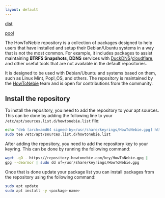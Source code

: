 ```yaml
---
layout: default
---
```


[dist](https://github.com/MichaelSchaecher/repository.howtonebie.com/tree/main/dists)

[pool](https://github.com/MichaelSchaecher/repository.howtonebie.com/tree/main/pool)

The HowToNebie repository is a collection of packages designed to help users that have installed and setup their Debian/Ubuntu systems in a way that is not the most common. For example, it includes packages to assist maintaining **BTRFS Snapshots**, **DDNS** services with [DuckDNS](https://duckdns.org)/[cloudflare](https://cloudflare.com), and other useful tools that are not available in the default repositories.

It is designed to be used with Debian/Ubuntu and systems based on them, such as Linux Mint, Pop!_OS, and others. The repository is maintained by the [HowToNebie](https://HowToNebie.com) team and is open for contributions from the community.

## Install the repository

To install the repository, you need to add the repository to your apt sources. This can be done by adding the following line to your `/etc/apt/sources.list.d/howtonebie.list` file:

```bash
echo "deb [arch=amd64 signed-by=/usr/share/keyrings/HowToNebie.gpg] https://repository.howtonebie.com/ stable main" |
sudo tee /etc/apt/sources.list.d/howtonebie.list
```

After adding the repository, you need to add the repository key to your keyring. This can be done by running the following command:

```bash
wget -qO - https://repository.howtonebie.com/key/HowToNebie.gpg |
gpg --dearmor | sudo dd of=/usr/share/keyrings/HowToNebie.gpg
```

Once that is done update your package list you can install packages from the repository using the following command:

```bash
sudo apt update
sudo apt install -y <package-name>
```
